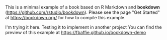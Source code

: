 This is a minimal example of a book based on R Markdown and **bookdown** (https://github.com/rstudio/bookdown). Please see the page "Get Started" at https://bookdown.org/ for how to compile this example.

I'm trying it here. Testing it to implement in another project
You can find the preview of this example at https://fbaffie.github.io/bookdown-demo
